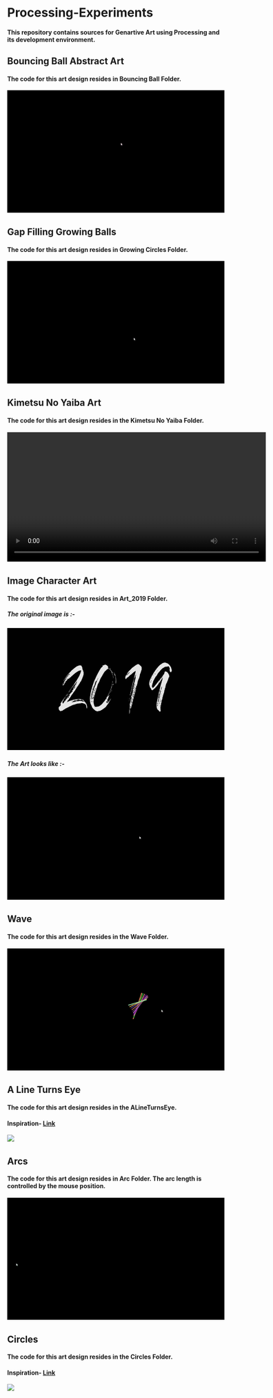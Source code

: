 # Processing-Experiments

#### This repository contains sources for Genartive Art using Processing and its development environment.

## Bouncing Ball Abstract Art

#### The code for this art design resides in Bouncing Ball Folder.
<img src="./samples/bouncing_ball_art.gif">

## Gap Filling Growing Balls

#### The code for this art design resides in Growing Circles Folder.
<img src="./samples/GapFillingGrowingCircles.gif">

## Kimetsu No Yaiba Art

#### The code for this art design resides in the Kimetsu No Yaiba Folder.



<video  height="300" controls>
  <source src="./samples/TanjiroKaguraDance.mp4" type="video/mp4">
</video>


## Image Character Art

#### The code for this art design resides in Art_2019 Folder.

##### The original image is :-

<img src="./Art_2019/2019.jpg">

##### The Art looks like :-
<img src="./samples/Art_2019.gif">

## Wave

#### The code for this art design resides in the Wave Folder.

<img src="./samples/Wave.gif">


## A Line Turns Eye

#### The code for this art design resides in the ALineTurnsEye.

#### Inspiration- [Link](https://www.youtube.com/watch?v=94183oE1y6U)
<img src="./samples/AlineTurnsEye.gif">

## Arcs

#### The code for this art design resides in Arc Folder. The arc length is controlled by the mouse position.
<img src="./samples/Arcs.gif">

## Circles

#### The code for this art design resides in the Circles Folder.
#### Inspiration- [Link](https://www.youtube.com/watch?v=94183oE1y6U)
<img src="./samples/Circles.gif">

